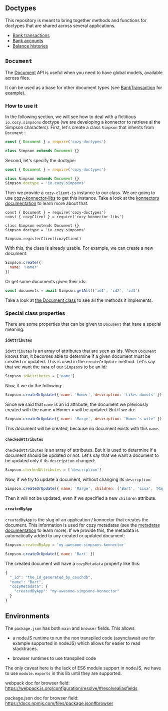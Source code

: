 ## Doctypes

This repository is meant to bring together methods and functions for doctypes that are shared across several applications.

- [Bank transactions](./src/banking/BankTransaction.js)
- [Bank accounts](./src/banking/BankAccount.js)
- [Balance histories](./src/banking/BalanceHistory.js)

## `Document`

The [Document](./src/Document.js) API is useful when you need to have global models, available across files.

It can be used as a base for other document types (see [BankTransaction](https://github.com/cozy/cozy-libs/blob/master/packages/cozy-doctypes/src/banking/BankTransaction.js) for example).

### How to use it

In the following section, we will see how to deal with a fictitious `io.cozy.simpsons` doctype (we are developing a konnector to retrieve al the Simpson characters). First, let's create a class `Simpson` that inherits from `Document` :

```js
const { Document } = require('cozy-doctypes')

class Simpson extends Document {}
```

Second, let's specify the doctype:

```js
const { Document } = require('cozy-doctypes')

class Simpson extends Document {}
Simpson.doctype = 'io.cozy.simpsons'
```

Then we provide a `cozy-client-js` instance to our class. We are going to use [cozy-konnector-libs](https://github.com/konnectors/libs/tree/master/packages/cozy-konnector-libs) to get this instance. Take a look at the [konnectors documentation](https://docs.cozy.io/en/tutorials/konnector/) to learn more about that.

```
const { Document } = require('cozy-doctypes')
const { cozyClient } = require('cozy-konnector-libs')

class Simpson extends Document {}
Simpson.doctype = 'io.cozy.simpsons'

Simpson.registerClient(cozyClient)
```

With this, the class is already usable. For example, we can create a new document:

```js
Simpson.create({
  name: 'Homer'
})
```

Or get some documents given their ids:

```js
const documents = await Simpson.getAll(['id1', 'id2', 'id3']
```

Take a look at [the Document class](https://github.com/cozy/cozy-libs/blob/master/packages/cozy-doctypes/src/Document.js) to see all the methods it implements.

### Special class properties

There are some properties that can be given to `Document` that have a special meaning.

#### `idAttributes`

`idAttributes` is an array of attributes that are seen as ids. When `Document` knows that, it becomes able to determine if a given document must be created or updated. This is used in the `createOrUpdate` method. Let's say that we want the `name` of our `Simpson`s to be an id:

```js
Simpson.idAttributes = ['name']
```

Now, if we do the following:

```js
Simpson.createOrUpdate({ name: 'Homer', description: 'Likes donuts' })
```

Since we said that `name` is an id attribute, the document we previously created with the name « Homer » will be updated. But if we do:

```js
Simpson.createOrUpdate({ name: 'Marge', description: "Homer's wife" })
```

This document will be created, because no document exists with this `name`.

#### `checkedAttributes`

`checkedAttributes` is an array of attributes. But it is used to determine if a document should be updated or not. Let's say that we want a document to be updated only if its `description` changed:

```js
Simpson.checkedAttributes = ['description']
```

Now, if we try to update a document, without changing its `description`:

```js
Simpson.createOrUpdate({ name: 'Marge', children: ['Bart', 'Lisa', 'Maggie'] })
```

Then it will not be updated, even if we specified a new `children` attribute.

#### `createdByApp`

`createdByApp` is the slug of an application / konnector that creates the document. This information is used for cozy metadatas (see the [metadatas documentation](https://github.com/cozy/cozy-doctypes#document-metadata) to learn more). If we provide this, the metadata is automatically added to any created or updated document:

```js
Simpson.createdByApp = 'my-awesome-simpsons-konnector'

Simpson.createOrUpdate({ name: 'Bart' })
```

The created document will have a `cozyMetadata` property like this:

```js
{
  "_id": "the_id_generated_by_couchdb",
  "name": "Bart",
  "cozyMetadata": {
    "createdByApp": "my-awesome-simpsons-konnector"
  }
}
```

## Environments

The `package.json` has both `main` and `browser` fields. This allows

- a nodeJS runtime to run the non transpiled code (async/await are for example
supported in nodeJS) which allows for easier to read stacktraces.

- browser runtimes to use transpiled code

The only caveat here is the lack of ES6 module support in nodeJS, we have to use `module.exports` in this lib
until they are supported.

webpack doc for browser field: https://webpack.js.org/configuration/resolve/#resolvealiasfields

package.json doc for browser field: https://docs.npmjs.com/files/package.json#browser
